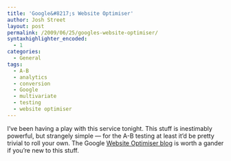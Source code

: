 ```yaml
---
title: 'Google&#8217;s Website Optimiser'
author: Josh Street
layout: post
permalink: /2009/06/25/googles-website-optimiser/
syntaxhighlighter_encoded:
  - 1
categories:
  - General
tags:
  - A-B
  - analytics
  - conversion
  - Google
  - multivariate
  - testing
  - website optimiser
---
```

I&#8217;ve been having a play with this service tonight. This stuff is inestimably powerful, but strangely simple &#8212; for the A-B testing at least it&#8217;d be pretty trivial to roll your own. The Google [Website Optimiser blog][1] is worth a gander if you&#8217;re new to this stuff.

 [1]: http://websiteoptimizer.blogspot.com/